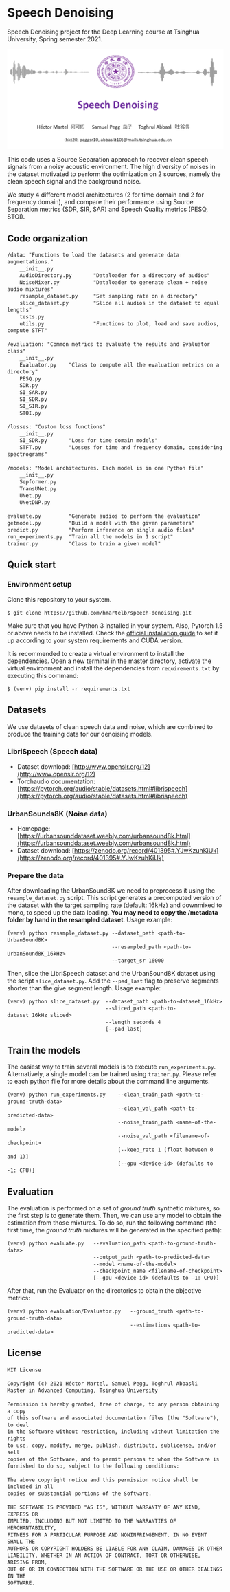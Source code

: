 # Speech Denoising

Speech Denoising project for the Deep Learning course at Tsinghua University, Spring semester 2021.

![Alt text](docs\img\Speech_denoising_cover.PNG?raw=true "Title")

This code uses a Source Separation approach to recover clean speech signals from a noisy acoustic environment. The high diversity of noises in the dataset motivated to perform the optimization on 2 sources, namely the clean speech signal and the background noise. 

We study 4 different model architectures (2 for time domain and 2 for frequency domain), and compare their performance using Source Separation metrics (SDR, SIR, SAR) and Speech Quality metrics (PESQ, STOI).

## Code organization

```
/data: "Functions to load the datasets and generate data augmentations."
    __init__.py
    AudioDirectory.py       "Dataloader for a directory of audios"
    NoiseMixer.py           "Dataloader to generate clean + noise audio mixtures"
    resample_dataset.py     "Set sampling rate on a directory"
    slice_dataset.py        "Slice all audios in the dataset to equal lengths"
    tests.py                
    utils.py                "Functions to plot, load and save audios, compute STFT"

/evaluation: "Common metrics to evaluate the results and Evaluator class"
    __init__.py
    Evaluator.py    "Class to compute all the evaluation metrics on a directory"
    PESQ.py
    SDR.py
    SI_SAR.py
    SI_SDR.py
    SI_SIR.py
    STOI.py

/losses: "Custom loss functions"
    __init__.py
    SI_SDR.py       "Loss for time domain models"
    STFT.py         "Losses for time and frequency domain, considering spectrograms"

/models: "Model architectures. Each model is in one Python file"
    __init__.py
    Sepformer.py 
    TransUNet.py
    UNet.py
    UNetDNP.py
    
evaluate.py         "Generate audios to perform the evaluation"
getmodel.py         "Build a model with the given parameters"
predict.py          "Perform inference on single audio files"
run_experiments.py  "Train all the models in 1 script"
trainer.py          "Class to train a given model"
```

## Quick start

### Environment setup
Clone this repository to your system.
```
$ git clone https://github.com/hmartelb/speech-denoising.git
```

Make sure that you have Python 3 installed in your system. Also, Pytorch 1.5 or above needs to be installed. Check the [official installation guide](https://pytorch.org/get-started/locally/) to set it up according to your system requirements and CUDA version.

It is recommended to create a virtual environment to install the dependencies. Open a new terminal in the master directory, activate the virtual environment and install the dependencies from ``requirements.txt`` by executing this command:

```
$ (venv) pip install -r requirements.txt
```

## Datasets

We use datasets of clean speech data and noise, which are combined to produce the training data for our denoising models. 

### LibriSpeech (Speech data)
* Dataset download: [http://www.openslr.org/12](http://www.openslr.org/12)
* Torchaudio documentation: [https://pytorch.org/audio/stable/datasets.html#librispeech](https://pytorch.org/audio/stable/datasets.html#librispeech)

### UrbanSounds8K (Noise data)
* Homepage: [https://urbansounddataset.weebly.com/urbansound8k.html](https://urbansounddataset.weebly.com/urbansound8k.html)
* Dataset download: [https://zenodo.org/record/401395#.YJwKzuhKiUk](https://zenodo.org/record/401395#.YJwKzuhKiUk)

### Prepare the data

After downloading the UrbanSound8K we need to preprocess it using the ``resample_dataset.py`` script. This script generates a precomputed version of the dataset with the target sampling rate (default: 16kHz) and downmixed to mono, to speed up the data loading. **You may need to copy the /metadata folder by hand in the resampled dataset**. Usage example:
```
(venv) python resample_dataset.py --dataset_path <path-to-UrbanSound8K>
                                  --resampled_path <path-to-UrbanSound8K_16kHz>
                                  --target_sr 16000
```

Then, slice the LibriSpeech dataset and the UrbanSound8K dataset using the script ``slice_dataset.py``. Add the ``--pad_last`` flag to preserve segments shorter than the give segment length. Usage example:
```
(venv) python slice_dataset.py  --dataset_path <path-to-dataset_16kHz>
                                --sliced_path <path-to-dataset_16kHz_sliced>
                                --length_seconds 4
                                [--pad_last] 
```

## Train the models
The easiest way to train several models is to execute ``run_experiments.py``. Alternatively, a single model can be trained using ``trainer.py``. Please refer to each python file for more details about the command line arguments.
```
(venv) python run_experiments.py    --clean_train_path <path-to-ground-truth-data>
                                    --clean_val_path <path-to-predicted-data>
                                    --noise_train_path <name-of-the-model>
                                    --noise_val_path <filename-of-checkpoint>
                                    [--keep_rate 1 (float between 0 and 1)]
                                    [--gpu <device-id> (defaults to -1: CPU)] 
```

## Evaluation
The evaluation is performed on a set of *ground truth* synthetic mixtures, so the first step is to generate them. Then, we can use any model to obtain the estimation from those mixtures. To do so, run the following command (the first time, the *ground truth* mixtures will be generated in the specified path):
```
(venv) python evaluate.py   --evaluation_path <path-to-ground-truth-data>
                            --output_path <path-to-predicted-data>
                            --model <name-of-the-model>
                            --checkpoint_name <filename-of-checkpoint>
                            [--gpu <device-id> (defaults to -1: CPU)] 
```

After that, run the Evaluator on the directories to obtain the objective metrics:
```
(venv) python evaluation/Evaluator.py   --ground_truth <path-to-ground-truth-data>
                                        --estimations <path-to-predicted-data>
```

## License 
```
MIT License

Copyright (c) 2021 Héctor Martel, Samuel Pegg, Toghrul Abbasli
Master in Advanced Computing, Tsinghua University

Permission is hereby granted, free of charge, to any person obtaining a copy
of this software and associated documentation files (the "Software"), to deal
in the Software without restriction, including without limitation the rights
to use, copy, modify, merge, publish, distribute, sublicense, and/or sell
copies of the Software, and to permit persons to whom the Software is
furnished to do so, subject to the following conditions:

The above copyright notice and this permission notice shall be included in all
copies or substantial portions of the Software.

THE SOFTWARE IS PROVIDED "AS IS", WITHOUT WARRANTY OF ANY KIND, EXPRESS OR
IMPLIED, INCLUDING BUT NOT LIMITED TO THE WARRANTIES OF MERCHANTABILITY,
FITNESS FOR A PARTICULAR PURPOSE AND NONINFRINGEMENT. IN NO EVENT SHALL THE
AUTHORS OR COPYRIGHT HOLDERS BE LIABLE FOR ANY CLAIM, DAMAGES OR OTHER
LIABILITY, WHETHER IN AN ACTION OF CONTRACT, TORT OR OTHERWISE, ARISING FROM,
OUT OF OR IN CONNECTION WITH THE SOFTWARE OR THE USE OR OTHER DEALINGS IN THE
SOFTWARE.
```
